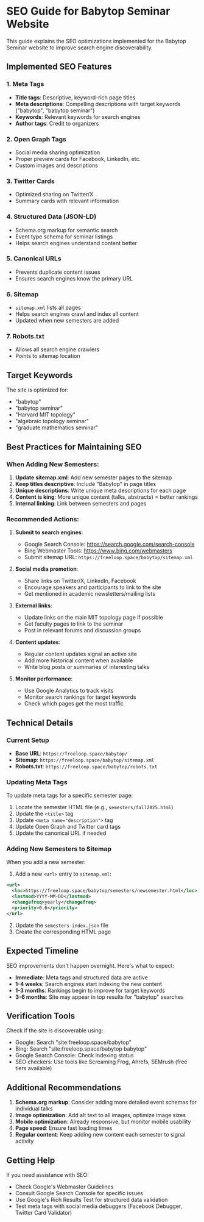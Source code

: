 # SEO Guide for Babytop Seminar Website

This guide explains the SEO optimizations implemented for the Babytop Seminar website to improve search engine discoverability.

## Implemented SEO Features

### 1. Meta Tags
- **Title tags**: Descriptive, keyword-rich page titles
- **Meta descriptions**: Compelling descriptions with target keywords ("babytop", "babytop seminar")
- **Keywords**: Relevant keywords for search engines
- **Author tags**: Credit to organizers

### 2. Open Graph Tags
- Social media sharing optimization
- Proper preview cards for Facebook, LinkedIn, etc.
- Custom images and descriptions

### 3. Twitter Cards
- Optimized sharing on Twitter/X
- Summary cards with relevant information

### 4. Structured Data (JSON-LD)
- Schema.org markup for semantic search
- Event type schema for seminar listings
- Helps search engines understand content better

### 5. Canonical URLs
- Prevents duplicate content issues
- Ensures search engines know the primary URL

### 6. Sitemap
- `sitemap.xml` lists all pages
- Helps search engines crawl and index all content
- Updated when new semesters are added

### 7. Robots.txt
- Allows all search engine crawlers
- Points to sitemap location

## Target Keywords

The site is optimized for:
- "babytop"
- "babytop seminar"
- "Harvard MIT topology"
- "algebraic topology seminar"
- "graduate mathematics seminar"

## Best Practices for Maintaining SEO

### When Adding New Semesters:

1. **Update sitemap.xml**: Add new semester pages to the sitemap
2. **Keep titles descriptive**: Include "Babytop" in page titles
3. **Unique descriptions**: Write unique meta descriptions for each page
4. **Content is king**: More unique content (talks, abstracts) = better rankings
5. **Internal linking**: Link between semesters and pages

### Recommended Actions:

1. **Submit to search engines**:
   - Google Search Console: https://search.google.com/search-console
   - Bing Webmaster Tools: https://www.bing.com/webmasters
   - Submit sitemap URL: `https://freeloop.space/babytop/sitemap.xml`

2. **Social media promotion**:
   - Share links on Twitter/X, LinkedIn, Facebook
   - Encourage speakers and participants to link to the site
   - Get mentioned in academic newsletters/mailing lists

3. **External links**:
   - Update links on the main MIT topology page if possible
   - Get faculty pages to link to the seminar
   - Post in relevant forums and discussion groups

4. **Content updates**:
   - Regular content updates signal an active site
   - Add more historical content when available
   - Write blog posts or summaries of interesting talks

5. **Monitor performance**:
   - Use Google Analytics to track visits
   - Monitor search rankings for target keywords
   - Check which pages get the most traffic

## Technical Details

### Current Setup
- **Base URL**: `https://freeloop.space/babytop/`
- **Sitemap**: `https://freeloop.space/babytop/sitemap.xml`
- **Robots.txt**: `https://freeloop.space/babytop/robots.txt`

### Updating Meta Tags

To update meta tags for a specific semester page:

1. Locate the semester HTML file (e.g., `semesters/fall2025.html`)
2. Update the `<title>` tag
3. Update `<meta name="description">` tag
4. Update Open Graph and Twitter card tags
5. Update the canonical URL if needed

### Adding New Semesters to Sitemap

When you add a new semester:

1. Add a new `<url>` entry to `sitemap.xml`:
```xml
<url>
  <loc>https://freeloop.space/babytop/semesters/newsemester.html</loc>
  <lastmod>YYYY-MM-DD</lastmod>
  <changefreq>yearly</changefreq>
  <priority>0.6</priority>
</url>
```

2. Update the `semesters-index.json` file
3. Create the corresponding HTML page

## Expected Timeline

SEO improvements don't happen overnight. Here's what to expect:

- **Immediate**: Meta tags and structured data are active
- **1-4 weeks**: Search engines start indexing the new content
- **1-3 months**: Rankings begin to improve for target keywords
- **3-6 months**: Site may appear in top results for "babytop" searches

## Verification Tools

Check if the site is discoverable using:
- Google: Search "site:freeloop.space/babytop"
- Bing: Search "site:freeloop.space/babytop babytop"
- Google Search Console: Check indexing status
- SEO checkers: Use tools like Screaming Frog, Ahrefs, SEMrush (free tiers available)

## Additional Recommendations

1. **Schema.org markup**: Consider adding more detailed event schemas for individual talks
2. **Image optimization**: Add alt text to all images, optimize image sizes
3. **Mobile optimization**: Already responsive, but monitor mobile usability
4. **Page speed**: Ensure fast loading times
5. **Regular content**: Keep adding new content each semester to signal activity

## Getting Help

If you need assistance with SEO:
- Check Google's Webmaster Guidelines
- Consult Google Search Console for specific issues
- Use Google's Rich Results Test for structured data validation
- Test meta tags with social media debuggers (Facebook Debugger, Twitter Card Validator)

